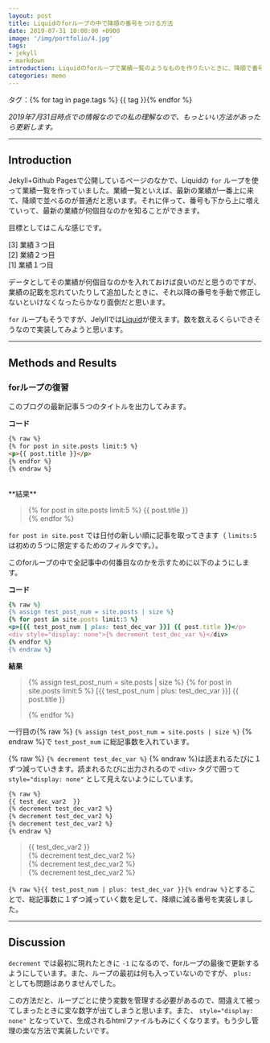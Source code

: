 ```yaml
---
layout: post
title: Liquidのforループの中で降順の番号をつける方法
date: 2019-07-31 10:00:00 +0900
image: '/img/portfolio/4.jpg'
tags:
- jekyll
- markdown
introduction: Liquidのforループで業績一覧のようなものを作りたいときに、降順で番号をつけたかったのでそのメモ
categories: memo
---
```


タグ：{% for tag in page.tags %} {{ tag }}{% endfor %}

*2019年7月31日時点での情報なのでの私の理解なので、もっといい方法があったら更新します。*

---

## Introduction

Jekyll+Github Pagesで公開しているページのなかで、Liquidの `for` ループを使って業績一覧を作っていました。業績一覧といえば、最新の業績が一番上に来て、降順で並べるのが普通だと思います。それに伴って、番号も下から上に増えていって、最新の業績が何個目なのかを知ることができます。

目標としてはこんな感じです。

[3] 業績３つ目  
[2] 業績２つ目  
[1] 業績１つ目  

データとしてその業績が何個目なのかを入れておけば良いのだと思うのですが、業績の記載を忘れていたりして追加したときに、それ以降の番号を手動で修正しないといけなくなったらかなり面倒だと思います。

`for` ループもそうですが、Jelyllでは[Liquid](https://shopify.github.io/liquid/)が使えます。数を数えるくらいできそうなので実装してみようと思います。

---

## Methods and Results

### forループの復習

このブログの最新記事５つのタイトルを出力してみます。

**コード**

```html
{% raw %}
{% for post in site.posts limit:5 %}
<p>{{ post.title }}</p>
{% endfor %}
{% endraw %}
```

<br>
**結果**

> {% for post in site.posts limit:5 %}
> {{ post.title }}  
> {% endfor %}

`for post in site.post` では日付の新しい順に記事を取ってきます（ `limits:5` は初めの５つに限定するためのフィルタです。）。

このforループの中で全記事中の何番目なのかを示すために以下のようにします。

**コード**
```ruby
{% raw %}
{% assign test_post_num = site.posts | size %}
{% for post in site.posts limit:5 %}
<p>[{{ test_post_num | plus: test_dec_var }}] {{ post.title }}</p>
<div style="display: none">{% decrement test_dec_var %}</div>
{% endfor %}
{% endraw %}
```

**結果**

> {% assign test_post_num = site.posts | size %}
> {% for post in site.posts limit:5 %}
> [{{ test_post_num | plus: test_dec_var }}] {{ post.title }}
> <div style="display: none">{% decrement test_dec_var %}</div>
> {% endfor %}

一行目の{% raw %} `{% assign test_post_num = site.posts | size %}` {% endraw %}で `test_post_num` に総記事数を入れています。

{% raw %} `{% decrement test_dec_var %}` {% endraw %}は読まれるたびに１ずつ減っていきます。読まれるたびに出力されるので `<div>` タグで囲って `style="display: none"` として見えないようにしています。

```html
{% raw %}
{{ test_dec_var2  }}
{% decrement test_dec_var2 %}
{% decrement test_dec_var2 %}
{% decrement test_dec_var2 %}
{% endraw %}
```
> {{ test_dec_var2  }}  
> {% decrement test_dec_var2 %}  
> {% decrement test_dec_var2 %}  
> {% decrement test_dec_var2 %}  

`{% raw %}{{ test_post_num | plus: test_dec_var }}{% endraw %}`とすることで、総記事数に１ずつ減っていく数を足して、降順に減る番号を実装しました。

<hr>

## Discussion

`decrement` では最初に現れたときに `-1` になるので、forループの最後で更新するようにしています。また、ループの最初は何も入っていないのですが、 `plus: ` としても問題はありませんでした。

この方法だと、ループごとに使う変数を管理する必要があるので、間違えて被ってしまったときに変な数字が出てしまうと思います。また、 `style="display: none"` となっていて、生成されるhtmlファイルもみにくくなります。もう少し管理の楽な方法で実装したいです。
